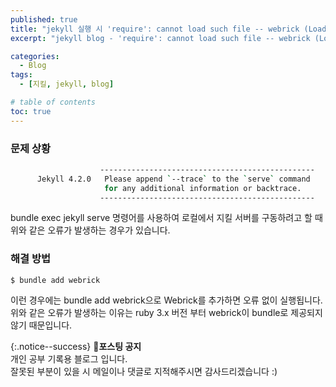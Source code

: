 ```yaml
---
published: true
title: "jekyll 실행 시 'require': cannot load such file -- webrick (LoadError) 오류 해결 방법"
excerpt: "jekyll blog - 'require': cannot load such file -- webrick (LoadError)"

categories:
  - Blog
tags:
  - [지킬, jekyll, blog]

# table of contents
toc: true
---
```


### 문제 상황
```bash
                    ------------------------------------------------
      Jekyll 4.2.0   Please append `--trace` to the `serve` command
                     for any additional information or backtrace.
                    ------------------------------------------------
```

bundle exec jekyll serve 명령어를 사용하여 로컬에서 지킬 서버를 구동하려고 할 때 위와 같은 오류가 발생하는 경우가 있습니다.

### 해결 방법
```
$ bundle add webrick
```

이런 경우에는 bundle add webrick으로 Webrick를 추가하면 오류 없이 실행됩니다. 
위와 같은 오류가 발생하는 이유는 ruby 3.x 버전 부터 webrick이 bundle로 제공되지 않기 때문입니다.

{:.notice--success}
🔔**포스팅 공지**  
개인 공부 기록용 블로그 입니다.  
잘못된 부분이 있을 시 메일이나 댓글로 지적해주시면 감사드리겠습니다 :)

